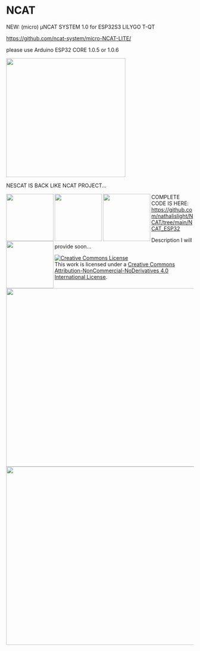 # NCAT

NEW: (micro) μNCAT SYSTEM 1.0 for ESP32S3 LILYGO T-QT
 
https://github.com/ncat-system/micro-NCAT-LITE/



please use Arduino ESP32 CORE 1.0.5 or 1.0.6

<img src="https://github.com/nathalislight/NCAT/blob/main/NCAT.png" align="center" height="320" width="320">

NESCAT IS BACK LIKE NCAT PROJECT...

<a href="https://github.com/nathalislight/NCAT/tree/main/NCATPRO"><img src="https://github.com/nathalislight/NCAT/raw/main/IMAGES/CATEGORY_IMAGES/NCAT_PRO.png" align="left" height="127" width="127" ></a>
<a href="https://github.com/nathalislight/NCAT/tree/main/NCATLITE"><img src="https://github.com/nathalislight/NCAT/raw/main/IMAGES/CATEGORY_IMAGES/NCAT_LITE.png" align="left" height="127" width="127" ></a>
<a href="https://github.com/nathalislight/NCAT/tree/main/NCATMODULAR"><img src="https://github.com/nathalislight/NCAT/raw/main/IMAGES/CATEGORY_IMAGES/NCAT_MODULAR.png" align="left" height="127" width="127" ></a>
<a href="https://github.com/nathalislight/NCAT/tree/main/NCATWATCHES"><img src="https://github.com/nathalislight/NCAT/raw/main/IMAGES/CATEGORY_IMAGES/NCAT_WATCHES.png" align="left" height="127" width="127" ></a>
















COMPLETE CODE IS HERE:
https://github.com/nathalislight/NCAT/tree/main/NCAT_ESP32





Description I will provide soon...



<a rel="license" href="http://creativecommons.org/licenses/by-nc-nd/4.0/"><img alt="Creative Commons License" style="border-width:0" src="https://i.creativecommons.org/l/by-nc-nd/4.0/88x31.png" /></a><br />This work is licensed under a <a rel="license" href="http://creativecommons.org/licenses/by-nc-nd/4.0/">Creative Commons Attribution-NonCommercial-NoDerivatives 4.0 International License</a>.




<a href="https://github.com/nathalislight/NCAT/blob/main/INTRO.jpg"><img src="https://github.com/nathalislight/NCAT/blob/main/INTRO.jpg" align="left" height="480" width="640" ></a>




<a href="https://github.com/nathalislight/NCAT/tree/main/NCATPRO"><img src="https://github.com/nathalislight/NCAT/blob/main/NCATPRO/NCAT_PRO_APPS.png" align="left" height="480" width="640" ></a>



